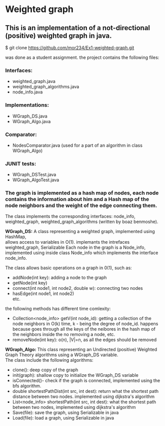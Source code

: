 # Weighted graph 
## This is an implementation of a not-directional (positive) weighted graph in java.

$ git clone https://github.com/mor234/Ex1-weighted-graph.git

was done as a student assignment. 
the project contains the following files: 
### Interfaces:
- weighted_graph.java
- weighted_graph_algorithms.java
- node_info.java
### Implementations:
- WGraph_DS.java
- WGraph_Algo.java
### Comparator: 
- NodesComparator.java (used for a part of an algorithm in class WGraph_Algo) 

### JUNIT tests:
- WGraph_DSTest.java
- WGraph_AlgoTest.java


### The graph is implemented as a hash map of nodes, each node contains the information about him and a Hash map of the node neighbors and the weight of the edge connecting them.

The class implements the corresponding interfaces: node_info, weighted_graph, weighted_graph_algorithms (written by boaz benmoshe). 

**WGraph_DS:**
A class representing a weighted graph, implemented using HashMap,    
allows access to variables in O(1).  implemants the intrefaces weighted_graph, Serializable
Each node in the graph is a Node_info, implemented using inside class Node_info which implements the interface node_info.       

The class allows basic operations on a graph in 0(1), such as:   
- addNode(int key): adding a node to the graph
- getNode(int key) 
- connect(int node1, int node2, double w): connecting two nodes
- hasEdge(int node1, int node2)  
etc.

the following methods has different time comlexity:
- Collection<node_info> getV(int node_id): getting a collection of the node neighbors in  O(k) time, k - being the degree of node_id. happens because goes through all the keys of the neibores in the hash map of the neighbors inside the no
removing a node, etc.  
- removeNode(int key): o(n), |V|=n, as all the edges should be removed

**WGraph_Algo:**
This class representing an Undirected (positive) Weighted Graph Theory algorithms using a WGraph_DS variable.   
The class include the following algorithms:   
- clone(): deep copy of the graph
- init(graph): shallow copy to initialize the WGraph_DS variable
- isConnected()- check if the graph is connected, implemented using the bfs algorithm.
- double shortestPathDist(int src, int dest): return what the shortest path distance between two nodes. implemented using dijkstra's algorithm
- List<node_info> shortestPath(int src, int dest): what the shortest path between two nodes, implemented using dijkstra's algorithm
- Save(file): save the graph, using Serializable in java
- Load(file): load a graph, using Serializable in java


